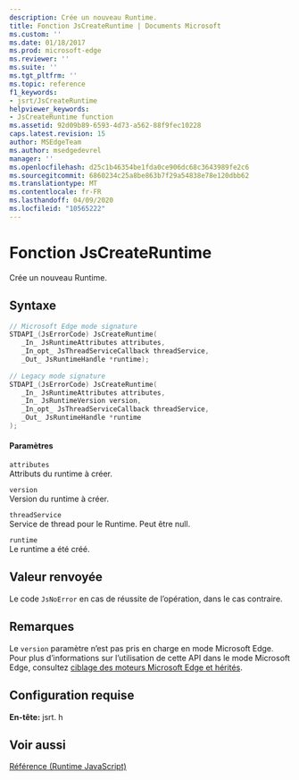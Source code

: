 ```yaml
---
description: Crée un nouveau Runtime.
title: Fonction JsCreateRuntime | Documents Microsoft
ms.custom: ''
ms.date: 01/18/2017
ms.prod: microsoft-edge
ms.reviewer: ''
ms.suite: ''
ms.tgt_pltfrm: ''
ms.topic: reference
f1_keywords:
- jsrt/JsCreateRuntime
helpviewer_keywords:
- JsCreateRuntime function
ms.assetid: 92d09b89-6593-4d73-a562-88f9fec10228
caps.latest.revision: 15
author: MSEdgeTeam
ms.author: msedgedevrel
manager: ''
ms.openlocfilehash: d25c1b46354be1fda0ce906dc68c3643989fe2c6
ms.sourcegitcommit: 6860234c25a8be863b7f29a54838e78e120dbb62
ms.translationtype: MT
ms.contentlocale: fr-FR
ms.lasthandoff: 04/09/2020
ms.locfileid: "10565222"
---
```

# Fonction JsCreateRuntime
Crée un nouveau Runtime.
  
## Syntaxe  
  
```cpp  
// Microsoft Edge mode signature  
STDAPI_(JsErrorCode) JsCreateRuntime(  
   _In_ JsRuntimeAttributes attributes,  
   _In_opt_ JsThreadServiceCallback threadService,  
   _Out_ JsRuntimeHandle *runtime);  
  
// Legacy mode signature  
STDAPI_(JsErrorCode) JsCreateRuntime(  
   _In_ JsRuntimeAttributes attributes,  
   _In_ JsRuntimeVersion version,  
   _In_opt_ JsThreadServiceCallback threadService,  
   _Out_ JsRuntimeHandle *runtime  
);  
```  
  
#### Paramètres  
 `attributes`  
 Attributs du runtime à créer.  
  
 `version`  
 Version du runtime à créer.  
  
 `threadService`  
 Service de thread pour le Runtime. Peut être null.  
  
 `runtime`  
 Le runtime a été créé.  
  
## Valeur renvoyée  
 Le code `JsNoError` en cas de réussite de l’opération, dans le cas contraire.  
  
## Remarques  
 Le `version` paramètre n’est pas pris en charge en mode Microsoft Edge. Pour plus d’informations sur l’utilisation de cette API dans le mode Microsoft Edge, consultez [ciblage des moteurs Microsoft Edge et hérités](../chakra-hosting/targeting-edge-vs-legacy-engines-in-jsrt-apis.md).  
  
## Configuration requise  
 **En-tête:** jsrt. h  
  
## Voir aussi  
 [Référence (Runtime JavaScript)](../chakra-hosting/reference-javascript-runtime.md)